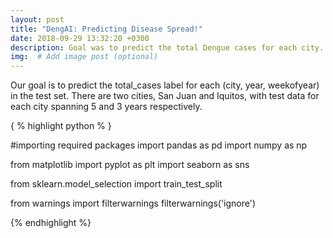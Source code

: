 ```yaml
---
layout: post
title: "DengAI: Predicting Disease Spread!"
date: 2018-09-29 13:32:20 +0300
description: Goal was to predict the total Dengue cases for each city. # Add post description (optional)
img:  # Add image post (optional)
---
```


Our goal is to predict the total_cases label for each (city, year, weekofyear) in the test set. There are two cities, San Juan and Iquitos, with test data for each city spanning 5 and 3 years respectively.

{ % highlight python % }

#importing required packages 
import pandas as pd
import numpy as np

from matplotlib import pyplot as plt
import seaborn as sns

from sklearn.model_selection import train_test_split

from warnings import filterwarnings
filterwarnings('ignore')

{% endhighlight %}
